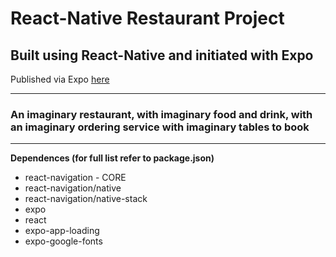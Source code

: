 # React-Native Restaurant Project

## Built using React-Native and initiated with Expo

Published via Expo [here](https://expo.dev/@trisdauvergne/restaurant)

---

### An imaginary restaurant, with imaginary food and drink, with an imaginary ordering service with imaginary tables to book

---

**Dependences (for full list refer to package.json)**

- react-navigation - CORE
- react-navigation/native
- react-navigation/native-stack
- expo
- react
- expo-app-loading
- expo-google-fonts

